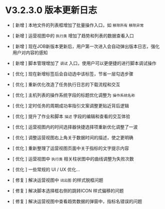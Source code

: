 # V3.2.3.0 版本更新日志



- [ 新增 ] 本地文件的列表框增加了批量操作入口，如 `移除所有` `移除异常`
- [ 新增 ] 运营视图中的 `执行类` 增加了趋势和列表的数据查看入口
- [ 新增 ] 现在JOB新版本更新后，用户第一次进入会自动弹出版本日志，强化用户对内容的感知
- [ 新增 ] 脚本管理增加了 `调试` 入口，使用户可以更便捷的进行脚本调试操作


- [ 优化 ] 现在新增标签后会自动选中该标签，节省一层勾选步骤
- [ 优化 ] 重新优化改造了任务执行日志的下载流程和交互
- [ 优化 ] 主机列表的操作系统字段的标题优化调整为 `操作系统名称`
- [ 优化 ] 定时任务的周期成功率指引文案调整更贴近背后逻辑
- [ 优化 ] 提升了作业和脚本 `描述` 字段的编辑和查看的交互体验
- [ 优化 ] 运营视图内的时间选择器快捷选择项重新优化调整了一波
- [ 优化 ] 调整运营视图右上角关于数据时间的描述，使之更明确
- [ 优化 ] 重新整理了运营视图页面中关于指标的文字提示内容
- [ 优化 ] 运营视图中 `执行类` 相关柱状图中的曲线调整为失败次数
- [ 优化 ] 一些常规的 UI / UX 优化...


- [ 修复 ] 解决运营视图中 `词云图` 的样式脱框问题
- [ 修复 ] 解决脚本选择框右侧的跳转ICON 样式偏移的问题
- [ 修复 ] 解决运营视图中查看趋势数据的弹窗中，指标名错误的问题